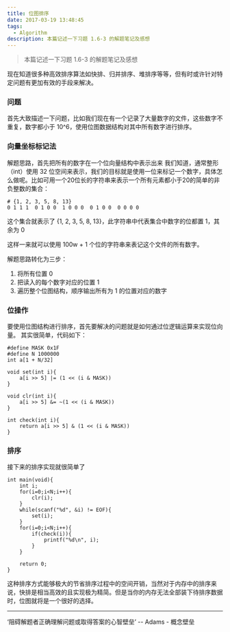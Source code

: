 ```yaml
---
title: 位图排序
date: 2017-03-19 13:48:45
tags:
  - Algorithm
description: 本篇记述一下习题 1.6-3 的解题笔记及感想
---
```


> 本篇记述一下习题 1.6-3 的解题笔记及感想

现在知道很多种高效排序算法如快排、归并排序、堆排序等等，但有时或许针对特定问题有更加有效的手段来解决。

### 问题
首先大致描述一下问题，比如我们现在有一个记录了大量数字的文件，这些数字不重复，数字都小于 10^6，使用位图数据结构对其中所有数字进行排序。

### 向量坐标标记法
解题思路，首先把所有的数字在一个位向量结构中表示出来
我们知道，通常整形（int）使用 32 位空间来表示，我们的目标就是使用一位来标记一个数字，具体怎么做呢。比如可用一个20位长的字符串来表示一个所有元素都小于20的简单的非负整数的集合：
```
# {1, 2, 3, 5, 8, 13}
0 1 1 1  0 1 0 0  1 0 0 0  0 1 0 0  0 0 0 0
```
这个集合就表示了 {1, 2, 3, 5, 8, 13}，此字符串中代表集合中数字的位都置 1，其余为 0

这样一来就可以使用 100w + 1 个位的字符串来表记这个文件的所有数字。

解题思路转化为三步：
1. 将所有位置 0
2. 把读入的每个数字对应的位置 1
3. 遍历整个位图结构，顺序输出所有为 1 的位置对应的数字

### 位操作
要使用位图结构进行排序，首先要解决的问题就是如何通过位逻辑运算来实现位向量。
其实很简单，代码如下：
```
#define MASK 0x1F
#define N 1000000
int a[1 + N/32]

void set(int i){
    a[i >> 5] |= (1 << (i & MASK))
}

void clr(int i){
    a[i >> 5] &= ~(1 << (i & MASK))
}

int check(int i){
    return a[i >> 5] & (1 << (i & MASK))
}
```

### 排序
接下来的排序实现就很简单了
```
int main(void){
    int i;
    for(i=0;i<N;i++){
        clr(i);
    }
    while(scanf("%d", &i) != EOF){
        set(i);
    }
    for(i=0;i<N;i++){
        if(check(i)){
            printf("%d\n", i);
        }
    }
    
    return 0;
}
```


这种排序方式能够极大的节省排序过程中的空间开销，当然对于内存中的排序来说，快排是相当高效的且实现极为精简。但是当你的内存无法全部装下待排序数据时，位图就将是一个很好的选择。

--- 

‘阻碍解题者正确理解问题或取得答案的心智壁垒’ -- Adams - 概念壁垒

